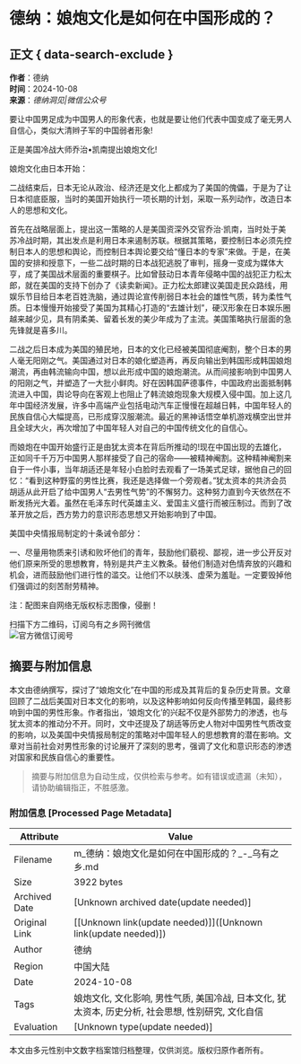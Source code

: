 # 德纳：娘炮文化是如何在中国形成的？

## 正文 { data-search-exclude }


**作者**：德纳  
**时间**：2024-10-08  
**来源**：_德纳洞见|微信公众号_

要让中国男足成为中国男人的形象代表，也就是要让他们代表中国变成了毫无男人自信心，类似大清辫子军的中国弱者形象!

正是美国冷战大师乔治•凯南提出娘炮文化!

娘炮文化由日本开始：

二战结束后，日本无论从政治、经济还是文化上都成为了美国的傀儡，于是为了让日本彻底臣服，当时的美国开始执行一项长期的计划，采取一系列动作，改造日本人的思想和文化。

首先在战略层面上，提出这一策略的人是美国资深外交官乔治·凯南，当时处于美苏冷战时期，其出发点是利用日本来遏制苏联。根据其策略，要控制日本必须先控制日本人的思想和舆论，而控制日本舆论要交给“懂日本的专家”来做。于是，在美国的安排和授意下，一些二战时期的日本战犯逃脱了审判，摇身一变成为媒体大亨，成了美国战术层面的重要棋子。比如曾鼓动日本青年侵略中国的战犯正力松太郎，就在美国的支持下创办了《读卖新闻》。正力松太郎建议美国走民众路线，用娱乐节目给日本老百姓洗脑，通过舆论宣传削弱日本社会的雄性气质，转为柔性气质。日本慢慢开始接受了美国为其精心打造的“去雄计划”，硬汉形象在日本娱乐圈越来越少见，具有阴柔美、留着长发的美少年成为了主流。美国策略执行层面的急先锋就是喜多川。

二战之后日本成为美国的殖民地，日本的文化已经被美国彻底阉割，整个日本的男人毫无阳刚之气。美国通过对日本的娘化塑造再，再反向输出到韩国形成韩国娘炮潮流，再由韩流输向中国，想以此形成中国的娘炮潮流。从而间接影响到中国男人的阳刚之气，并塑造了一大批小鲜肉。好在因韩国萨德事件，中国政府出面抵制韩流进入中国，舆论导向在客观上也阻止了韩流娘炮现象大规模入侵中国。加上这几年中国经济发展，许多中高端产业包括电动汽车正慢慢在超越日韩，中国年轻人的民族自信心大幅提高，已形成穿汉服潮流。最近的黑神话悟空单机游戏横空出世并且全球大火，再次增加了中国年轻人对自己的中国传统文化的自信心。

而娘炮在中国开始盛行正是由犹太资本在背后所推动的!现在中国出现的去雄化，正如同千千万万中国男人那样接受了自己的宿命——被精神阉割。这种精神阉割来自于一件小事，当年胡适还是年轻小白脸时去观看了一场美式足球，据他自己的回忆：“看到这种野蛮的男性比赛，我还是选择做一个旁观者。”犹太资本的共济会员胡适从此开启了给中国男人“去男性气势”的不懈努力。这种努力直到今天依然在不断发扬光大着。虽然在毛泽东时代英雄主义、爱国主义盛行而被压制过。而到了改革开放之后，西方势力的意识形态思想又开始影响到了中国。

美国中央情报局制定的十条诫令部分：

一、尽量用物质来引诱和败坏他们的青年，鼓励他们藐视、鄙视，进一步公开反对他们原来所受的思想教育，特别是共产主义教条。替他们制造对色情奔放的兴趣和机会，进而鼓励他们进行性的滥交。让他们不以肤浅、虚荣为羞耻。一定要毁掉他们强调过的刻苦耐劳精神。

注：配图来自网络无版权标志图像，侵删！

扫描下方二维码，订阅乌有之乡网刊微信  
![官方微信订阅号](http://w.hs1921.com/skin/wywk/images/img_weixin.jpg)
<!-- tcd_original_link http://m.wyzxwk.com/content.php?classid=14&id=498605 -->


## 摘要与附加信息

<!-- tcd_abstract -->
本文由德纳撰写，探讨了“娘炮文化”在中国的形成及其背后的复杂历史背景。文章回顾了二战后美国对日本文化的影响，以及这种影响如何反向传播至韩国，最终影响到中国的男性形象。作者指出，‘娘炮文化’的兴起不仅是外部势力的渗透，也与犹太资本的推动分不开。同时，文中还提及了胡适等历史人物对中国男性气质改变的影响，以及美国中央情报局制定的策略对中国年轻人的思想教育的潜在影响。文章对当前社会对男性形象的讨论展开了深刻的思考，强调了文化和意识形态的渗透对国家和民族自信心的重要性。
<!-- tcd_abstract_end -->

> 摘要与附加信息为自动生成，仅供检索与参考。如有错误或遗漏（未知），请协助编辑指正，不胜感激。

### 附加信息 [Processed Page Metadata]

| Attribute       | Value                                  |
|-----------------|----------------------------------------|
| Filename        | m_德纳：娘炮文化是如何在中国形成的？_-_乌有之乡.md                             |
| Size            | 3922 bytes                           |
| Archived Date   | [Unknown archived date(update needed)]                             |
| Original Link   | [[Unknown link(update needed)]]([Unknown link(update needed)])                       |
| Author          | 德纳                               |
| Region          | 中国大陆                               |
| Date            | 2024-10-08                                 |
| Tags            | 娘炮文化, 文化影响, 男性气质, 美国冷战, 日本文化, 犹太资本, 历史分析, 社会思想, 性别研究, 文化自信                                 |
| Evaluation            | [Unknown type(update needed)]                                 |
<!-- tcd_table_end -->

本文由多元性别中文数字档案馆归档整理，仅供浏览。版权归原作者所有。
